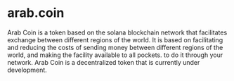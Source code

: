 # arab.coin
Arab Coin is a token based on the solana blockchain network that facilitates exchange between different regions of the world. It is based on facilitating and reducing the costs of sending money between different regions of the world, and making the facility available to all pockets. to do it through your network. Arab Coin is a decentralized token that is currently under development.
